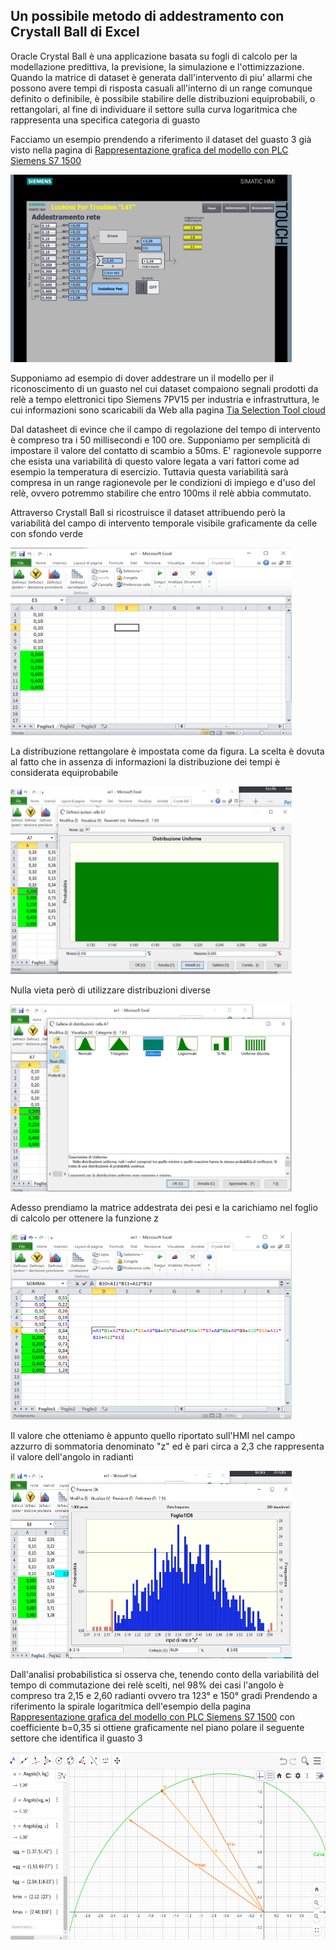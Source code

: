 ## Un possibile metodo di addestramento con Crystall Ball di Excel
Oracle Crystal Ball è una applicazione basata su fogli di calcolo per la modellazione predittiva, la previsione, la simulazione e l'ottimizzazione.
Quando la matrice di dataset è generata dall'intervento di piu' allarmi che possono avere tempi di risposta casuali all'interno di un range comunque definito o definibile, è possibile stabilire delle distribuzioni equiprobabili, o rettangolari, al fine di individuare il settore sulla curva logaritmica che rappresenta una specifica categoria di guasto

Facciamo un esempio prendendo a riferimento il dataset del guasto 3 già visto nella pagina di [Rappresentazione grafica del modello con PLC Siemens S7 1500](/math.md)

<img src="slide/m6.png" width="450" height="300">

Supponiamo ad esempio di dover addestrare un il modello per il riconoscimento di un guasto nel cui dataset compaiono segnali prodotti da relè a tempo elettronici tipo Siemens 7PV15 per industria e infrastruttura, le cui informazioni sono scaricabili da Web alla pagina [Tia Selection Tool cloud](https://mall.industry.siemens.com/tst/#/Start)

Dal datasheet di evince che il campo di regolazione del tempo di intervento è compreso tra i 50 millisecondi e 100 ore. Supponiamo per semplicità di impostare il valore del contatto di scambio a 50ms. E' ragionevole supporre che esista una variabilità di questo valore legata a vari fattori come ad esempio la temperatura di esercizio. Tuttavia questa variabilità sarà compresa in un range ragionevole per le condizioni di impiego e d'uso del relè, ovvero potremmo stabilire che entro 100ms il relè abbia commutato.

Attraverso Crystall Ball si ricostruisce il dataset attribuendo però la variabilità del campo di intervento temporale visibile graficamente da celle con sfondo verde

<img src="slide/e1.png" width="450" height="300">

La distribuzione rettangolare è impostata come da figura. La scelta è dovuta al fatto che in assenza di informazioni la distribuzione dei tempi è considerata equiprobabile

<img src="slide/e2.png" width="450" height="300">

Nulla vieta però di utilizzare distribuzioni diverse 

<img src="slide/e3.png" width="450" height="300">

Adesso prendiamo la matrice addestrata dei pesi e la carichiamo nel foglio di calcolo per ottenere la funzione z 

<img src="slide/e4.png" width="450" height="300">

Il valore che otteniamo è appunto quello riportato sull'HMI nel campo azzurro di sommatoria denominato "z" ed è pari circa a 2,3 che rappresenta il valore dell'angolo in radianti

<img src="slide/e5.png" width="450" height="300">

Dall'analisi probabilistica si osserva che, tenendo conto della variabilità del tempo di commutazione dei relè scelti, nel 98% dei casi l'angolo è compreso tra 2,15 e 2,60 radianti ovvero tra 123° e 150° gradi 
Prendendo a riferimento la spirale logaritmica dell'esempio della pagina [Rappresentazione grafica del modello con PLC Siemens S7 1500](math.md) con coefficiente b=0,35 si ottiene graficamente nel piano polare il seguente settore che identifica il guasto 3

<img src="slide/e6.png" width="550" height="300">



